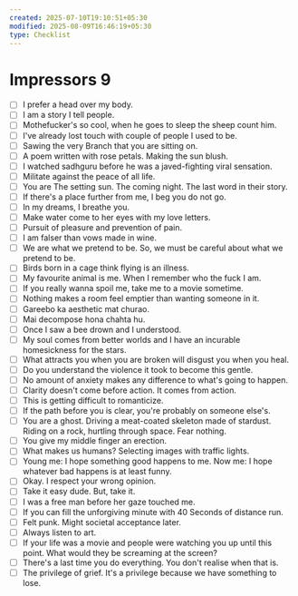 ```yaml
---
created: 2025-07-10T19:10:51+05:30
modified: 2025-08-09T16:46:19+05:30
type: Checklist
---
```


# Impressors 9

- [ ] I prefer a head over my body.
- [ ] I am a story I tell people.
- [ ] Mothefucker's so cool, when he goes to sleep the sheep count him.
- [ ] I've already lost touch with couple of people I used to be.
- [ ] Sawing the very Branch that you are sitting on.
- [ ] A poem written with rose petals. Making the sun blush.
- [ ] I watched sadhguru before he was a javed-fighting viral sensation.
- [ ] Militate against the peace of all life.
- [ ] You are The setting sun. The coming night. The last word in their story.
- [ ] If there's a place further from me, I beg you do not go.
- [ ] In my dreams, I breathe you.
- [ ] Make water come to her eyes with my love letters.
- [ ] Pursuit of pleasure and prevention of pain.
- [ ] I am falser than vows made in wine.
- [ ] We are what we pretend to be. So, we must be careful about what we pretend to be.
- [ ] Birds born in a cage think flying is an illness.
- [ ] My favourite animal is me. When I remember who the fuck I am.
- [ ] If you really wanna spoil me, take me to a movie sometime.
- [ ] Nothing makes a room feel emptier than wanting someone in it.
- [ ] Gareebo ka aesthetic mat churao.
- [ ] Mai decompose hona chahta hu.
- [ ] Once I saw a bee drown and I understood.
- [ ] My soul comes from better worlds and I have an incurable homesickness for the stars.
- [ ] What attracts you when you are broken will disgust you when you heal.
- [ ] Do you understand the violence it took to become this gentle.
- [ ] No amount of anxiety makes any difference to what's going to happen.
- [ ] Clarity doesn't come before action. It comes from action.
- [ ] This is getting difficult to romanticize.
- [ ] If the path before you is clear, you're probably on someone else's.
- [ ] You are a ghost. Driving a meat-coated skeleton made of stardust. Riding on a rock, hurtling through space. Fear nothing.
- [ ] You give my middle finger an erection.
- [ ] What makes us humans? Selecting images with traffic lights.
- [ ] Young me: I hope something good happens to me. Now me: I hope whatever bad happens is at least funny.
- [ ] Okay. I respect your wrong opinion.
- [ ] Take it easy dude. But, take it.
- [ ] I was a free man before her gaze touched me.
- [ ] If you can fill the unforgiving minute with 40 Seconds of distance run.
- [ ] Felt punk. Might societal acceptance later.
- [ ] Always listen to art.
- [ ] If your life was a movie and people were watching you up until this point. What would they be screaming at the screen?
- [ ] There's a last time you do everything. You don't realise when that is.
- [ ] The privilege of grief. It's a privilege because we have something to lose.
